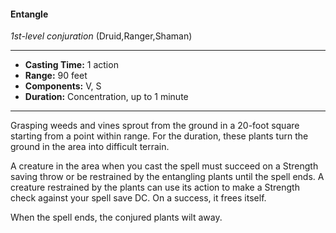 #### Entangle
*1st-level conjuration* (Druid,Ranger,Shaman)
___
- **Casting Time:** 1 action
- **Range:** 90 feet
- **Components:** V, S
- **Duration:** Concentration, up to 1 minute
---
Grasping weeds and vines sprout from the ground in a 20-foot square starting from a point within range. For the duration, these plants turn the ground in the area into difficult terrain.

A creature in the area when you cast the spell must succeed on a Strength saving throw or be restrained by the entangling plants until the spell ends. A creature restrained by the plants can use its action to make a Strength check against your spell save DC. On a success, it frees itself.

When the spell ends, the conjured plants wilt away.